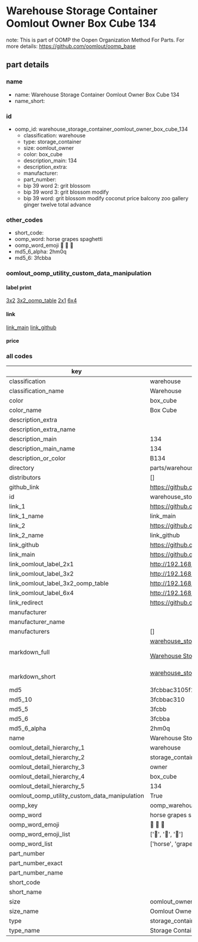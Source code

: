 # Warehouse Storage Container Oomlout Owner Box Cube 134  

note: This is part of OOMP the Oopen Organization Method For Parts. For more details: https://github.com/oomlout/oomp_base

##  part details
  







### name
* name: Warehouse Storage Container Oomlout Owner Box Cube 134
* name_short: 
### id
* oomp_id: warehouse_storage_container_oomlout_owner_box_cube_134
  * classification: warehouse
  * type: storage_container
  * size: oomlout_owner
  * color: box_cube
  * description_main: 134
  * description_extra: 
  * manufacturer: 
  * part_number: 
  * bip 39 word 2: grit blossom
  * bip 39 word 3: grit blossom modify
  * bip 39 word: grit blossom modify coconut price balcony zoo gallery ginger twelve total advance

### other_codes
* short_code: 
* oomp_word: horse grapes spaghetti
* oomp_word_emoji :horse: :grapes: :spaghetti:
* md5_6_alpha: 2hm0q
* md5_6: 3fcbba






### oomlout_oomp_utility_custom_data_manipulation
#### label print
[3x2](http://192.168.1.245:1112/?label=oomp%202hm0q)
[3x2_oomp_table](http://192.168.1.108:1112/?label=oomp%202hm0q)
[2x1](http://192.168.1.242:1112/?label=oomp%202hm0q)
[6x4](http://192.168.1.55:1112/?label=oomp%202hm0q)    

#### link

[link_main](https://github.com/oomlout/oomlout_oomp_version_1_messy/tree/main/parts/warehouse_storage_container_oomlout_owner_box_cube_134) [link_github](https://github.com/oomlout/oomlout_oomp_version_1_messy/tree/main/parts/warehouse_storage_container_oomlout_owner_box_cube_134)                             

#### price







### all codes 
| key | value |  
| --- | --- |  
| classification | warehouse |  
| classification_name | Warehouse |  
| color | box_cube |  
| color_name | Box Cube |  
| description_extra |  |  
| description_extra_name |  |  
| description_main | 134 |  
| description_main_name | 134 |  
| description_or_color | B134 |  
| directory | parts/warehouse_storage_container_oomlout_owner_box_cube_134 |  
| distributors | [] |  
| github_link | https://github.com/oomlout/oomlout_oomp_part_src/tree/main/parts/warehouse_storage_container_oomlout_owner_box_cube_134 |  
| id | warehouse_storage_container_oomlout_owner_box_cube_134 |  
| link_1 | https://github.com/oomlout/oomlout_oomp_version_1_messy/tree/main/parts/warehouse_storage_container_oomlout_owner_box_cube_134 |  
| link_1_name | link_main |  
| link_2 | https://github.com/oomlout/oomlout_oomp_version_1_messy/tree/main/parts/warehouse_storage_container_oomlout_owner_box_cube_134 |  
| link_2_name | link_github |  
| link_github | https://github.com/oomlout/oomlout_oomp_version_1_messy/tree/main/parts/warehouse_storage_container_oomlout_owner_box_cube_134 |  
| link_main | https://github.com/oomlout/oomlout_oomp_version_1_messy/tree/main/parts/warehouse_storage_container_oomlout_owner_box_cube_134 |  
| link_oomlout_label_2x1 | http://192.168.1.242:1112/?label=oomp%202hm0q |  
| link_oomlout_label_3x2 | http://192.168.1.245:1112/?label=oomp%202hm0q |  
| link_oomlout_label_3x2_oomp_table | http://192.168.1.108:1112/?label=oomp%202hm0q |  
| link_oomlout_label_6x4 | http://192.168.1.55:1112/?label=oomp%202hm0q |  
| link_redirect | https://github.com/oomlout/oomlout_oomp_version_1_messy/tree/main/parts/warehouse_storage_container_oomlout_owner_box_cube_134 |  
| manufacturer |  |  
| manufacturer_name |  |  
| manufacturers | [] |  
| markdown_full | [warehouse_storage_container_oomlout_owner_box_cube_134](none)<br>[](none)<br>[Warehouse Storage Container Oomlout Owner Box Cube 134](none)<br><br> |  
| markdown_short | [warehouse_storage_container_oomlout_owner_box_cube_134](none)<br><br> |  
| md5 | 3fcbbac3105f1ffc475532cf1d460335 |  
| md5_10 | 3fcbbac310 |  
| md5_5 | 3fcbb |  
| md5_6 | 3fcbba |  
| md5_6_alpha | 2hm0q |  
| name | Warehouse Storage Container Oomlout Owner Box Cube 134 |  
| oomlout_detail_hierarchy_1 | warehouse |  
| oomlout_detail_hierarchy_2 | storage_container |  
| oomlout_detail_hierarchy_3 | owner |  
| oomlout_detail_hierarchy_4 | box_cube |  
| oomlout_detail_hierarchy_5 | 134 |  
| oomlout_oomp_utility_custom_data_manipulation | True |  
| oomp_key | oomp_warehouse_storage_container_oomlout_owner_box_cube_134 |  
| oomp_word | horse grapes spaghetti |  
| oomp_word_emoji | :horse: :grapes: :spaghetti: |  
| oomp_word_emoji_list | [':horse:', ':grapes:', ':spaghetti:'] |  
| oomp_word_list | ['horse', 'grapes', 'spaghetti'] |  
| part_number |  |  
| part_number_exact |  |  
| part_number_name |  |  
| short_code |  |  
| short_name |  |  
| size | oomlout_owner |  
| size_name | Oomlout Owner |  
| type | storage_container |  
| type_name | Storage Container |  
